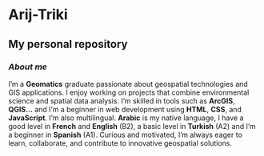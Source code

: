 # Arij-Triki
## My personal repository

### *About me*
I’m a **Geomatics** graduate passionate about geospatial technologies and GIS applications. I enjoy working on projects that combine environmental science and spatial data analysis. I’m skilled in tools such as **ArcGIS**, **QGIS...** and I’m a beginner in web development using **HTML**, **CSS**, and **JavaScript**. I’m also multilingual. **Arabic** is my native language, I have a good level in **French** and **English** (B2), a basic level in **Turkish** (A2) and I’m a beginner in **Spanish** (A1). Curious and motivated, I’m always eager to learn, collaborate, and contribute to innovative geospatial solutions.

